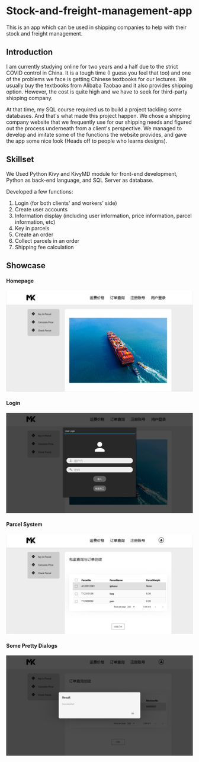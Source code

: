 # Stock-and-freight-management-app
This is an app which can be used in shipping companies to help with their stock and freight management.

## Introduction
I am currently studying online for two years and a half due to the strict COVID control in China.
It is a tough time (I guess you feel that too) and one of the problems we face is getting Chinese textbooks for our lectures.
We usually buy the textbooks from Alibaba Taobao and it also provides shipping option.
However, the cost is quite high and we have to seek for third-party shipping company.

At that time, my SQL course required us to build a project tackling some databases. And that's what made this project happen.
We chose a shipping company website that we frequently use for our shipping needs and figured out the process underneath from a client's perspective.
We managed to develop and imitate some of the functions the website provides, and gave the app some nice look (Heads off to people who learns designs).

## Skillset
We Used Python Kivy and KivyMD module for front-end development, Python as back-end language, and SQL Server as database.

Developed a few functions:
1) Login (for both clients' and workers' side)
2) Create user accounts
3) Information display (including user information, price information, parcel information, etc)
4) Key in parcels
5) Create an order
6) Collect parcels in an order
7) Shipping fee calculation

## Showcase
#### Homepage
![alt text](https://github.com/Kh-Chin/stock-and-freight-management-app/blob/main/README_media/Homepage.png)

#### Login
![alt text](https://github.com/Kh-Chin/stock-and-freight-management-app/blob/main/README_media/Login.png)

#### Parcel System
![alt text](https://github.com/Kh-Chin/stock-and-freight-management-app/blob/main/README_media/ParcelSystem.png)

#### Some Pretty Dialogs
![alt text](https://github.com/Kh-Chin/stock-and-freight-management-app/blob/main/README_media/Dialogs.png)
